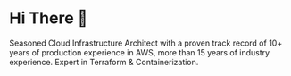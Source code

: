 # Hi There 👋

Seasoned Cloud Infrastructure Architect with a proven track record of 10+ years of production experience in AWS, more than 15 years of industry experience. Expert in Terraform & Containerization.
<!--
**AutomationD/AutomationD** is a ✨ _special_ ✨ repository because its `README.md` (this file) appears on your GitHub profile.

Here are some ideas to get you started:

- 🔭 I’m currently working on ...
- 🌱 I’m currently learning ...
- 👯 I’m looking to collaborate on ...
- 🤔 I’m looking for help with ...
- 💬 Ask me about ...
- 📫 How to reach me: ...
- 😄 Pronouns: ...
- ⚡ Fun fact: ...
-->
